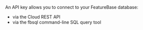 An API key allows you to connect to your FeatureBase database:
* via the Cloud REST API
* via the fbsql command-line SQL query tool

